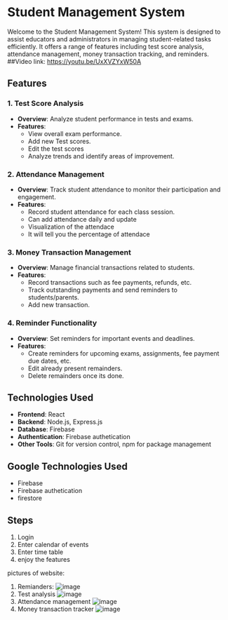 # Student Management System

Welcome to the Student Management System! This system is designed to assist educators and administrators in managing student-related tasks efficiently. It offers a range of features including test score analysis, attendance management, money transaction tracking, and reminders.
##Video link:
https://youtu.be/UxXVZYxW50A


## Features

### 1. Test Score Analysis
- **Overview**: Analyze student performance in tests and exams.
- **Features**:
  - View overall exam performance.
  - Add new Test scores.
  - Edit the test scores
  - Analyze trends and identify areas of improvement.

### 2. Attendance Management
- **Overview**: Track student attendance to monitor their participation and engagement.
- **Features**:
  - Record student attendance for each class session.
  - Can add attendance daily and update
  - Visualization of the attendace
  - It will tell you the percentage of attendace

### 3. Money Transaction Management
- **Overview**: Manage financial transactions related to students.
- **Features**:
  - Record transactions such as fee payments, refunds, etc.
  - Track outstanding payments and send reminders to students/parents.
  - Add new transaction.

### 4. Reminder Functionality
- **Overview**: Set reminders for important events and deadlines.
- **Features**:
  - Create reminders for upcoming exams, assignments, fee payment due dates, etc.
  - Edit already present remainders.
  - Delete remainders once its done.

## Technologies Used

- **Frontend**: React
- **Backend**: Node.js, Express.js
- **Database**: Firebase
- **Authentication**: Firebase authetication
- **Other Tools**: Git for version control, npm for package management

## Google Technologies Used

- Firebase
- Firebase authetication
- firestore

## Steps
1. Login
2. Enter calendar of events
3. Enter time table
4. enjoy the features

pictures of website:
1. Remianders:
   ![image](https://github.com/abhirajn/Gbuild/assets/95080628/127648e5-3c3d-4d19-86a2-9498210671f8)
2. Test analysis
   ![image](https://github.com/abhirajn/Gbuild/assets/95080628/24033ff5-0251-4859-b058-c4b32d841c5d)
3. Attendance management
   ![image](https://github.com/abhirajn/Gbuild/assets/95080628/26907bd0-dd37-4d73-8067-13b894a84edc)
4. Money transaction tracker
   ![image](https://github.com/abhirajn/Gbuild/assets/95080628/4b8a8fd1-d55a-4476-b295-26e4f588196a)



